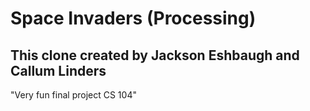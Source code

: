 # Space Invaders (Processing)
## This clone created by Jackson Eshbaugh and Callum Linders

"Very fun final project CS 104"
